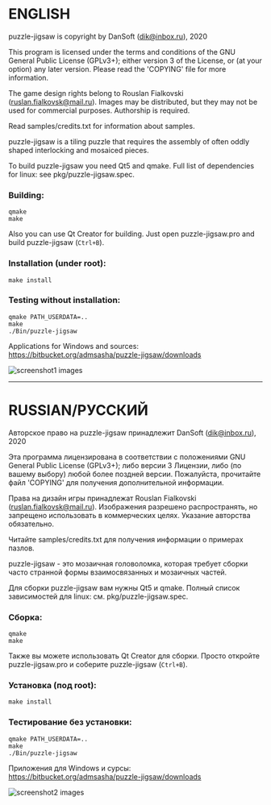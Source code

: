 # ENGLISH #

puzzle-jigsaw is copyright by DanSoft (dik@inbox.ru), 2020

This program is licensed under the terms and conditions of
the GNU General Public License (GPLv3+); either version
3 of the License, or (at your option) any later version.
Please read the 'COPYING' file for more information.

The game design rights belong to Rouslan Fialkovski (ruslan.fialkovsk@mail.ru).
Images may be distributed, but they may not be used for commercial purposes.
Authorship is required.

Read samples/credits.txt for information about samples.

puzzle-jigsaw  is a tiling puzzle that requires the assembly 
of often oddly shaped interlocking and mosaiced pieces.

To build puzzle-jigsaw you need Qt5 and qmake.
Full list of dependencies for linux: see pkg/puzzle-jigsaw.spec.

### Building: ###
~~~~
qmake
make
~~~~
Also you can use Qt Creator for building.
Just open puzzle-jigsaw.pro and build puzzle-jigsaw (`Ctrl+B`).

### Installation (under root): ###
~~~~
make install
~~~~

### Testing without installation: ###
~~~~
qmake PATH_USERDATA=..
make
./Bin/puzzle-jigsaw
~~~~

Applications for Windows and sources:
https://bitbucket.org/admsasha/puzzle-jigsaw/downloads


![screenshot1 images](https://bitbucket.org/admsasha/puzzle-jigsaw/raw/master/screenshots/screenshot1.png)

***

# RUSSIAN/РУССКИЙ #
Авторское право на puzzle-jigsaw принадлежит DanSoft (dik@inbox.ru), 2020

Эта программа лицензирована в соответствии с положениями GNU
General Public License (GPLv3+); либо версии 3 Лицензии, либо
(по вашему выбору) любой более поздней версии. Пожалуйста,
прочитайте файл 'COPYING' для получения дополнительной
информации.

Права на дизайн игры принадлежат  Rouslan Fialkovski (ruslan.fialkovsk@mail.ru).
Изображения разрешено распространять, но запрещено использовать в коммерческих целях.
Указание авторства обязательно.

Читайте samples/credits.txt для получения информации о примерах пазлов.

puzzle-jigsaw - это мозаичная головоломка, которая требует сборки
часто странной формы взаимосвязанных и мозаичных частей.

Для сборки puzzle-jigsaw вам нужны Qt5 и qmake.
Полный список зависимостей для linux: см. pkg/puzzle-jigsaw.spec.

### Сборка: ###
~~~~
qmake
make
~~~~
Также вы можете использовать Qt Creator для сборки.
Просто откройте puzzle-jigsaw.pro и соберите puzzle-jigsaw (`Ctrl+B`).

### Установка (под root): ###
~~~~
make install
~~~~

### Тестирование без установки: ###
~~~~
qmake PATH_USERDATA=..
make
./Bin/puzzle-jigsaw
~~~~

Приложения для Windows и сурсы:
https://bitbucket.org/admsasha/puzzle-jigsaw/downloads


![screenshot2 images](https://bitbucket.org/admsasha/puzzle-jigsaw/raw/master/screenshots/screenshot1.png)
